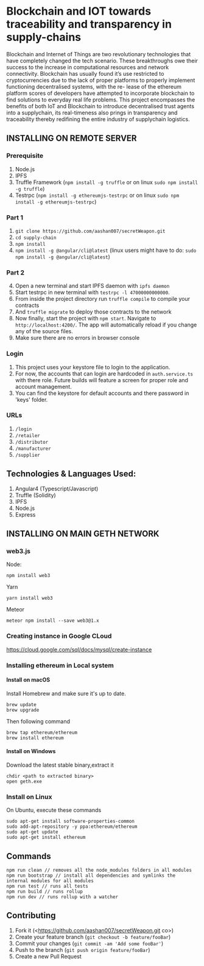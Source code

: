 # Blockchain and IOT towards traceability and transparency in supply-chains

Blockchain and Internet of Things are two revolutionary technologies that have
completely changed the tech scenario. These breakthroughs owe their success
to the increase in computational resources and network connectivity. Blockchain
has usually found it’s use restricted to cryptocurrencies due to the lack of proper
platforms to properly implement functioning decentralised systems, with the re-
lease of the ethereum platform scores of developers have attempted to incorporate
blockchain to find solutions to everyday real life problems. This project encompasses the benefits of both IoT and Blockchain to introduce decentralised trust agents into a supplychain, its real-timeness also prings in transparency and traceability thereby redifining the entire industry of supplychain logistics.

## INSTALLING ON REMOTE SERVER

### Prerequisite

1. Node.js
2. IPFS
3. Truffle Framework (`npm install -g truffle` or on linux `sudo npm install -g truffle`)
4. Testrpc (`npm install -g ethereumjs-testrpc` or on linux `sudo npm install -g ethereumjs-testrpc`)

### Part 1

1. `git clone https://github.com/aashan007/secretWeapon.git`
2. `cd supply-chain`
3. `npm install`
4. `npm install -g @angular/cli@latest`
(linux users might have to do: `sudo npm install -g @angular/cli@latest`)

### Part 2

4. Open a new terminal and start IPFS daemon with `ipfs daemon`
6. Start testrpc in new terminal with `testrpc -l 47000000000000`.
7. From inside the project directory run `truffle compile` to compile your contracts
8. And `truffle migrate` to deploy those contracts to the network
9. Now finally, start the project with `npm start`. Navigate to `http://localhost:4200/`. The app will automatically reload if you change any of the source files.
10. Make sure there are no errors in browser console

### Login

1. This project uses your keystore file to login to the application.
2. For now, the accounts that can login are hardcoded in `auth.service.ts` with there role. Future builds will feature a screen for proper role and account management.
3. You can find the keystore for default accounts and there password in 'keys' folder.

### URLs

1. `/login`
2. `/retailer`
3. `/distributor`
4. `/manufacturer`
5. `/supplier`


## Technologies & Languages Used:
1. Angular4 (Typescript/Javascript)
2. Truffle (Solidity)
3. IPFS
4. Node.js
5. Express

## INSTALLING ON MAIN GETH NETWORK


### web3.js

Node:

```npm install web3```

Yarn

```yarn install web3```

Meteor

```meteor npm install --save web3@1.x```

### Creating instance in Google CLoud

https://cloud.google.com/sql/docs/mysql/create-instance

### Installing ethereum in Local system

#### Install on macOS

Install Homebrew and make sure it's up to date.
```
brew update
brew upgrade
 ```
 Then following command
 ```
brew tap ethereum/ethereum
brew install ethereum

 ```

 #### Install on Windows

 Download the latest stable binary,extract it
 ```
chdir <path to extracted binary>
open geth.exe

 ```

 ### Install on Linux
 On Ubuntu, execute these commands
  ```
  sudo apt-get install software-properties-common
  sudo add-apt-repository -y ppa:ethereum/ethereum
  sudo apt-get update
  sudo apt-get install ethereum

   ```

 


 


## Commands

```
npm run clean // removes all the node_modules folders in all modules
npm run bootstrap // install all dependencies and symlinks the internal modules for all modules
npm run test // runs all tests
npm run build // runs rollup
npm run dev // runs rollup with a watcher
```






## Contributing

1. Fork it (<https://github.com/aashan007/secretWeapon.git co>)
2. Create your feature branch (`git checkout -b feature/fooBar`)
3. Commit your changes (`git commit -am 'Add some fooBar'`)
4. Push to the branch (`git push origin feature/fooBar`)
5. Create a new Pull Request
